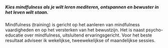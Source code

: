 ##### Kies mindfulness als je wilt leren mediteren, ontspannen en bewuster in het leven wilt staan. ######
Mindfulness (training) is gericht op het aanleren van mindfulness vaardigheden en op het versterken van het bewustzijn. Het is naast psycho-educatie over mindfulness, uitsluitend ervaringsgericht. Voor het beste resultaat adviseer ik wekelijkse, tweewekelijkse of maandelijkse sessies.

